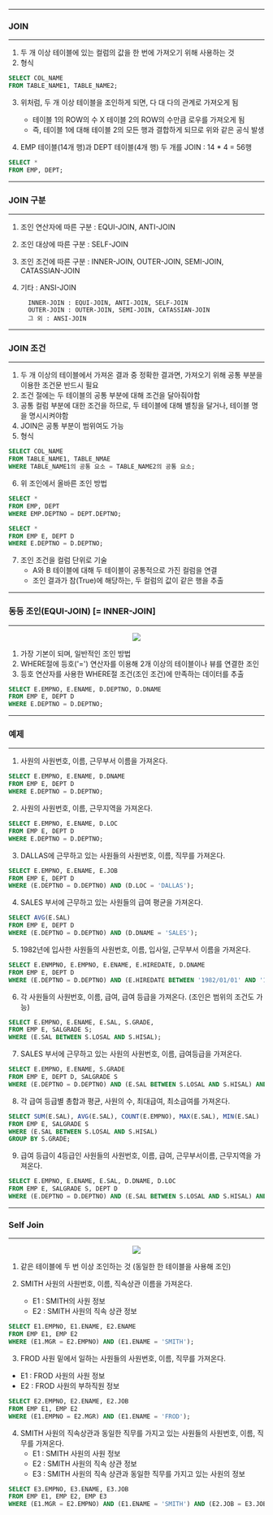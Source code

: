 -----
### JOIN
-----
1. 두 개 이상 테이블에 있는 컬럼의 값을 한 번에 가져오기 위해 사용하는 것
2. 형식
```sql
SELECT COL_NAME
FROM TABLE_NAME1, TABLE_NAME2;
```

3. 위처럼, 두 개 이상 테이블을 조인하게 되면, 다 대 다의 관계로 가져오게 됨
   - 테이블 1의 ROW의 수 X 테이블 2의 ROW의 수만큼 로우를 가져오게 됨
   - 즉, 테이블 1에 대해 테이블 2의 모든 행과 결합하게 되므로 위와 같은 공식 발생
    
4. EMP 테이블(14개 행)과 DEPT 테이블(4개 행) 두 개를 JOIN : 14 * 4 = 56행
```sql
SELECT *
FROM EMP, DEPT;
```

-----
### JOIN 구분
-----
1. 조인 연산자에 따른 구분 : EQUI-JOIN, ANTI-JOIN
2. 조인 대상에 따른 구분 : SELF-JOIN
3. 조인 조건에 따른 구분 : INNER-JOIN, OUTER-JOIN, SEMI-JOIN, CATASSIAN-JOIN
4. 기타 : ANSI-JOIN

         INNER-JOIN : EQUI-JOIN, ANTI-JOIN, SELF-JOIN
         OUTER-JOIN : OUTER-JOIN, SEMI-JOIN, CATASSIAN-JOIN
         그 외 : ANSI-JOIN
   
-----
### JOIN 조건
-----
1. 두 개 이상의 테이블에서 가져온 결과 중 정확한 결과면, 가져오기 위해 공통 부분을 이용한 조건문 반드시 필요
2. 조건 절에는 두 테이블의 공통 부분에 대해 조건을 달아줘야함
3. 공통 컬럼 부분에 대한 조건을 하므로, 두 테이블에 대해 별칭을 달거나, 테이블 명을 명시시켜야함
4. JOIN은 공통 부분이 범위여도 가능
5. 형식
```sql
SELECT COL_NAME
FROM TABLE_NAME1, TABLE_NMAE
WHERE TABLE_NAME1의 공통 요소 = TABLE_NAME2의 공통 요소;
```

6. 위 조인에서 올바른 조인 방법
```sql
SELECT *
FROM EMP, DEPT
WHERE EMP.DEPTNO = DEPT.DEPTNO;
```

```sql
SELECT *
FROM EMP E, DEPT D
WHERE E.DEPTNO = D.DEPTNO;
```

7. 조인 조건을 컬럼 단위로 기술
   - A와 B 테이블에 대해 두 테이블이 공통적으로 가진 컬럼을 연결
   - 조인 결과가 참(True)에 해당하는, 두 컬럼의 값이 같은 행을 추출
     
-----
### 동등 조인(EQUI-JOIN) [= INNER-JOIN]
-----
<div align = "center">
<img src = "https://github.com/sooyounghan/DataBase/assets/34672301/0d9b8d58-0f5d-4c74-b699-2266c78f99b8">
</div>

1. 가장 기본이 되며, 일반적인 조인 방법
2. WHERE절에 등호('=') 연산자를 이용해 2개 이상의 테이블이나 뷰를 연결한 조인
3. 등호 연산자를 사용한 WHERE절 조건(조인 조건)에 만족하는 데이터를 추출 
```sql
SELECT E.EMPNO, E.ENAME, D.DEPTNO, D.DNAME
FROM EMP E, DEPT D
WHERE E.DEPTNO = D.DEPTNO;
```

-----
### 예제
-----
1. 사원의 사원번호, 이름, 근무부서 이름을 가져온다.
```sql
SELECT E.EMPNO, E.ENAME, D.DNAME
FROM EMP E, DEPT D
WHERE E.DEPTNO = D.DEPTNO;
```

2. 사원의 사원번호, 이름, 근무지역을 가져온다.
```sql
SELECT E.EMPNO, E.ENAME, D.LOC
FROM EMP E, DEPT D
WHERE E.DEPTNO = D.DEPTNO;
```

3. DALLAS에 근무하고 있는 사원들의 사원번호, 이름, 직무를 가져온다.
```sql
SELECT E.EMPNO, E.ENAME, E.JOB
FROM EMP E, DEPT D
WHERE (E.DEPTNO = D.DEPTNO) AND (D.LOC = 'DALLAS');
```

4. SALES 부서에 근무하고 있는 사원들의 급여 평균을 가져온다.
```sql
SELECT AVG(E.SAL)
FROM EMP E, DEPT D
WHERE (E.DEPTNO = D.DEPTNO) AND (D.DNAME = 'SALES');
```

5. 1982년에 입사한 사원들의 사원번호, 이름, 입사일, 근무부서 이름을 가져온다.
```sql
SELECT E.ENMPNO, E.EMPNO, E.ENAME, E.HIREDATE, D.DNAME
FROM EMP E, DEPT D
WHERE (E.DEPTNO = D.DEPTNO) AND (E.HIREDATE BETWEEN '1982/01/01' AND '1982/12/31');
```

6. 각 사원들의 사원번호, 이름, 급여, 급여 등급을 가져온다. (조인은 범위의 조건도 가능)
```sql
SELECT E.EMPNO, E.ENAME, E.SAL, S.GRADE, 
FROM EMP E, SALGRADE S;
WHERE (E.SAL BETWEEN S.LOSAL AND S.HISAL);
```

7. SALES 부서에 근무하고 있는 사원의 사원번호, 이름, 급여등급을 가져온다.
```sql
SELECT E.EMPNO, E.ENAME, S.GRADE
FROM EMP E, DEPT D, SALGRADE S
WHERE (E.DEPTNO = D.DEPTNO) AND (E.SAL BETWEEN S.LOSAL AND S.HISAL) AND (D.DNAME = 'SALES');
```

8. 각 급여 등급별 총합과 평균, 사원의 수, 최대급여, 최소급여를 가져온다.
```sql
SELECT SUM(E.SAL), AVG(E.SAL), COUNT(E.EMPNO), MAX(E.SAL), MIN(E.SAL)
FROM EMP E, SALGRADE S
WHERE (E.SAL BETWEEN S.LOSAL AND S.HISAL) 
GROUP BY S.GRADE;
```

9. 급여 등급이 4등급인 사원들의 사원번호, 이름, 급여, 근무부서이름, 근무지역을 가져온다.
```sql
SELECT E.EMPNO, E.ENAME, E.SAL, D.DNAME, D.LOC
FROM EMP E, SALGRADE S, DEPT D
WHERE (E.DEPTNO = D.DEPTNO) AND (E.SAL BETWEEN S.LOSAL AND S.HISAL) AND (S.GRADE = 4);
```
-----
### Self Join
-----
<div align = "center">
<img src = "https://github.com/sooyounghan/DataBase/assets/34672301/e4503ba0-e62d-4bab-9e38-2278ffc4b744">
</div>
   
1. 같은 테이블에 두 번 이상 조인하는 것 (동일한 한 테이블을 사용해 조인)

2. SMITH 사원의 사원번호, 이름, 직속상관 이름을 가져온다.
   - E1 : SMITH의 사원 정보
   - E2 : SMITH 사원의 직속 상관 정보
```sql
SELECT E1.EMPNO, E1.ENAME, E2.ENAME
FROM EMP E1, EMP E2
WHERE (E1.MGR = E2.EMPNO) AND (E1.ENAME = 'SMITH');
```

3. FROD 사원 밑에서 일하는 사원들의 사원번호, 이름, 직무를 가져온다.
  - E1 : FROD 사원의 사원 정보
  - E2 : FROD 사원의 부하직원 정보
```sql
SELECT E2.EMPNO, E2.ENAME, E2.JOB
FROM EMP E1, EMP E2
WHERE (E1.EMPNO = E2.MGR) AND (E1.ENAME = 'FROD'); 
```

4. SMITH 사원의 직속상관과 동일한 직무를 가지고 있는 사원들의 사원번호, 이름, 직무를 가져온다.
   - E1 : SMITH 사원의 사원 정보
   - E2 : SMITH 사원의 직속 상관 정보
   - E3 : SMITH 사원의 직속 상관과 동일한 직무를 가지고 있는 사원의 정보
      
```sql
SELECT E3.EMPNO, E3.ENAME, E3.JOB
FROM EMP E1, EMP E2, EMP E3
WHERE (E1.MGR = E2.EMPNO) AND (E1.ENAME = 'SMITH') AND (E2.JOB = E3.JOB);
```
